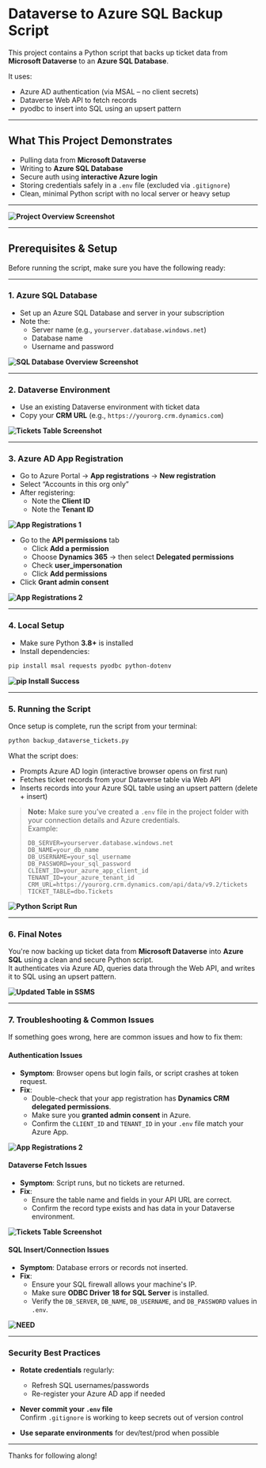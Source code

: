 # Dataverse to Azure SQL Backup Script

This project contains a Python script that backs up ticket data from **Microsoft Dataverse** to an **Azure SQL Database**.

It uses:
- Azure AD authentication (via MSAL – no client secrets)
- Dataverse Web API to fetch records
- pyodbc to insert into SQL using an upsert pattern

---

## What This Project Demonstrates

- Pulling data from **Microsoft Dataverse**
- Writing to **Azure SQL Database**
- Secure auth using **interactive Azure login**
- Storing credentials safely in a `.env` file (excluded via `.gitignore`)
- Clean, minimal Python script with no local server or heavy setup

---

**![Project Overview Screenshot](https://raw.githubusercontent.com/jonathanduru/dataverse-backup-script/master/images/Screenshot%202025-03-23%20143043.png)**

---

## Prerequisites & Setup

Before running the script, make sure you have the following ready:

---

### 1. Azure SQL Database

- Set up an Azure SQL Database and server in your subscription
- Note the:
  - Server name (e.g., `yourserver.database.windows.net`)
  - Database name
  - Username and password

**![SQL Database Overview Screenshot](https://raw.githubusercontent.com/jonathanduru/dataverse-backup-script/refs/heads/master/images/Screenshot%202025-03-23%20145532.png)**

---

### 2. Dataverse Environment

- Use an existing Dataverse environment with ticket data
- Copy your **CRM URL** (e.g., `https://yourorg.crm.dynamics.com`)

**![Tickets Table Screenshot](https://raw.githubusercontent.com/jonathanduru/dataverse-backup-script/refs/heads/master/images/PowerApps_Tickets.png)**

---

### 3. Azure AD App Registration

- Go to Azure Portal → **App registrations** → **New registration**
- Select “Accounts in this org only”
- After registering:
  - Note the **Client ID**
  - Note the **Tenant ID**
    
**![App Registrations 1](https://raw.githubusercontent.com/jonathanduru/dataverse-backup-script/refs/heads/master/images/AppRegistrations1.png)**

- Go to the **API permissions** tab
  - Click **Add a permission**
  - Choose **Dynamics 365** → then select **Delegated permissions**
  - Check **user_impersonation**
  - Click **Add permissions**
- Click **Grant admin consent**

**![App Registrations 2](https://raw.githubusercontent.com/jonathanduru/dataverse-backup-script/refs/heads/master/images/AppRegistrations2.png)**

---

### 4. Local Setup

- Make sure Python **3.8+** is installed
- Install dependencies:

```bash
pip install msal requests pyodbc python-dotenv
```

**![pip Install Success](https://raw.githubusercontent.com/jonathanduru/dataverse-backup-script/refs/heads/master/images/PipInstallSuccess.png)**


---

### 5. Running the Script

Once setup is complete, run the script from your terminal:

```bash
python backup_dataverse_tickets.py
```

What the script does:

- Prompts Azure AD login (interactive browser opens on first run)
- Fetches ticket records from your Dataverse table via Web API
- Inserts records into your Azure SQL table using an upsert pattern (delete + insert)

> **Note:** Make sure you’ve created a `.env` file in the project folder with your connection details and Azure credentials.  
> Example:
> ```env
> DB_SERVER=yourserver.database.windows.net
> DB_NAME=your_db_name
> DB_USERNAME=your_sql_username
> DB_PASSWORD=your_sql_password
> CLIENT_ID=your_azure_app_client_id
> TENANT_ID=your_azure_tenant_id
> CRM_URL=https://yourorg.crm.dynamics.com/api/data/v9.2/tickets
> TICKET_TABLE=dbo.Tickets
> ```

**![Python Script Run](https://raw.githubusercontent.com/jonathanduru/dataverse-backup-script/refs/heads/master/images/ScriptRun.png)**

---

### 6. Final Notes

You're now backing up ticket data from **Microsoft Dataverse** into **Azure SQL** using a clean and secure Python script.  
It authenticates via Azure AD, queries data through the Web API, and writes it to SQL using an upsert pattern.

**![Updated Table in SSMS](https://raw.githubusercontent.com/jonathanduru/dataverse-backup-script/refs/heads/master/images/TableINssms.png)**

---

### 7. Troubleshooting & Common Issues

If something goes wrong, here are common issues and how to fix them:



#### Authentication Issues

- **Symptom**: Browser opens but login fails, or script crashes at token request.
- **Fix**:
  - Double-check that your app registration has **Dynamics CRM delegated permissions**.
  - Make sure you **granted admin consent** in Azure.
  - Confirm the `CLIENT_ID` and `TENANT_ID` in your `.env` file match your Azure App.

**![App Registrations 2](https://raw.githubusercontent.com/jonathanduru/dataverse-backup-script/refs/heads/master/images/AppRegistrations2.png)**



#### Dataverse Fetch Issues

- **Symptom**: Script runs, but no tickets are returned.
- **Fix**:
  - Ensure the table name and fields in your API URL are correct.
  - Confirm the record type exists and has data in your Dataverse environment.

**![Tickets Table Screenshot](https://raw.githubusercontent.com/jonathanduru/dataverse-backup-script/refs/heads/master/images/TicketsTable.png)**



#### SQL Insert/Connection Issues

- **Symptom**: Database errors or records not inserted.
- **Fix**:
  - Ensure your SQL firewall allows your machine's IP.
  - Make sure **ODBC Driver 18 for SQL Server** is installed.
  - Verify the `DB_SERVER`, `DB_NAME`, `DB_USERNAME`, and `DB_PASSWORD` values in `.env`.

**![NEED](https://raw.githubusercontent.com/jonathanduru/dataverse-backup-script/refs/heads/master/images/PipInstallSuccess.png)**

---

### Security Best Practices

- **Rotate credentials** regularly:
  - Refresh SQL usernames/passwords
  - Re-register your Azure AD app if needed

- **Never commit your `.env` file**  
  Confirm `.gitignore` is working to keep secrets out of version control

- **Use separate environments** for dev/test/prod when possible


---

Thanks for following along!


